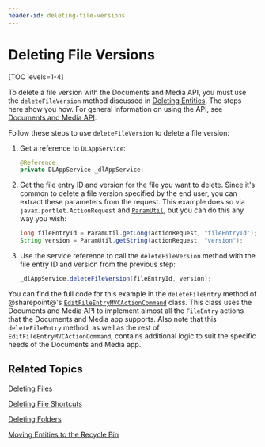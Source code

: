 ```yaml
---
header-id: deleting-file-versions
---
```


# Deleting File Versions

[TOC levels=1-4]

To delete a file version with the Documents and Media API, you must use the 
`deleteFileVersion` method discussed in 
[Deleting Entities](/docs/7-2/frameworks/-/knowledge_base/f/deleting-entities). 
The steps here show you how. For general information on using the API, see 
[Documents and Media API](/docs/7-2/frameworks/-/knowledge_base/f/documents-and-media-api). 

Follow these steps to use `deleteFileVersion` to delete a file version:

1.  Get a reference to `DLAppService`: 

    ```java
    @Reference
    private DLAppService _dlAppService;
    ```

2.  Get the file entry ID and version for the file you want to delete. Since 
    it's common to delete a file version specified by the end user, you can 
    extract these parameters from the request. This example does so via 
    `javax.portlet.ActionRequest` and 
    [`ParamUtil`](@platform-ref@/7.2-latest/javadocs/portal-kernel/com/liferay/portal/kernel/util/ParamUtil.html), 
    but you can do this any way you wish: 

    ```java
    long fileEntryId = ParamUtil.getLong(actionRequest, "fileEntryId");
    String version = ParamUtil.getString(actionRequest, "version");
    ```

3.  Use the service reference to call the `deleteFileVersion` method with the 
    file entry ID and version from the previous step: 

    ```java
    _dlAppService.deleteFileVersion(fileEntryId, version);
    ```

You can find the full code for this example in the `deleteFileEntry` method of 
@sharepoint@'s 
[`EditFileEntryMVCActionCommand`](https://github.com/liferay/liferay-portal/blob/master/modules/apps/document-library/document-library-web/src/main/java/com/liferay/document/library/web/internal/portlet/action/EditFileEntryMVCActionCommand.java) 
class. This class uses the Documents and Media API to implement almost all the 
`FileEntry` actions that the Documents and Media app supports. Also note that 
this `deleteFileEntry` method, as well as the rest of 
`EditFileEntryMVCActionCommand`, contains additional logic to suit the specific 
needs of the Documents and Media app. 

## Related Topics

[Deleting Files](/docs/7-2/frameworks/-/knowledge_base/f/deleting-files)

[Deleting File Shortcuts](/docs/7-2/frameworks/-/knowledge_base/f/deleting-file-shortcuts)

[Deleting Folders](/docs/7-2/frameworks/-/knowledge_base/f/deleting-folders)

[Moving Entities to the Recycle Bin](/docs/7-2/frameworks/-/knowledge_base/f/moving-entities-to-the-recycle-bin)
